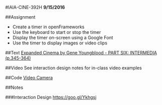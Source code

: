 #IAIA-CINE-392H
**9/15/2016**

##Assignment
* Create a timer in openFrameworks  
* Use the keyboard to start or stop the timer  
* Display the timer on-screen using a Google Font  
* Use the timer to display images or video clips  

##Text
[Expanded Cinema by Gene Youngblood - PART SIX: INTERMEDIA (p.345-364)](http://www.vasulka.org/Kitchen/PDF_ExpandedCinema/part6.pdf)  

##Video
See interaction design notes for in-class video examples

##Code
[Video Camera](../demo/011_VideoCamera)  

##Notes

###Interaction Design
https://goo.gl/Ykhgsj  
